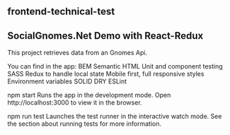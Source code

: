 ## frontend-technical-test

## SocialGnomes.Net Demo with React-Redux

This project retrieves data from an Gnomes Api.

You can find in the app:
BEM
Semantic HTML
Unit and component testing
SASS
Redux to handle local state
Mobile first, full responsive styles
Environment variables
SOLID
DRY
ESLint

npm start
Runs the app in the development mode.
Open http://localhost:3000 to view it in the browser.


npm run test
Launches the test runner in the interactive watch mode.
See the section about running tests for more information.